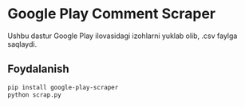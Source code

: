 # Google Play Comment Scraper

Ushbu dastur Google Play ilovasidagi izohlarni yuklab olib, .csv faylga saqlaydi.

## Foydalanish

```bash
pip install google-play-scraper
python scrap.py